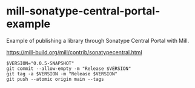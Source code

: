 # mill-sonatype-central-portal-example

Example of publishing a library through Sonatype Central Portal with Mill.

https://mill-build.org/mill/contrib/sonatypecentral.html

```shell
$VERSION="0.0.5-SNAPSHOT"
git commit --allow-empty -m "Release $VERSION"
git tag -a $VERSION -m "Release $VERSION"
git push --atomic origin main --tags
```

